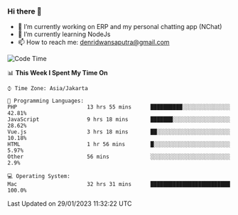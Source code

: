 ### Hi there 👋

- 🔭 I’m currently working on ERP and my personal chatting app (NChat)
- 🌱 I’m currently learning NodeJs
- 📫 How to reach me: denridwansaputra@gmail.com


<!--START_SECTION:waka-->
![Code Time](http://img.shields.io/badge/Code%20Time-2%2C575%20hrs%2058%20mins-blue)

📊 **This Week I Spent My Time On** 

```text
⌚︎ Time Zone: Asia/Jakarta

💬 Programming Languages: 
PHP                      13 hrs 55 mins      ██████████░░░░░░░░░░░░░░░   42.81% 
JavaScript               9 hrs 18 mins       ███████░░░░░░░░░░░░░░░░░░   28.62% 
Vue.js                   3 hrs 18 mins       ██░░░░░░░░░░░░░░░░░░░░░░░   10.18% 
HTML                     1 hr 56 mins        █░░░░░░░░░░░░░░░░░░░░░░░░   5.97% 
Other                    56 mins             ░░░░░░░░░░░░░░░░░░░░░░░░░   2.9%

💻 Operating System: 
Mac                      32 hrs 31 mins      █████████████████████████   100.0%

```


 Last Updated on 29/01/2023 11:32:22 UTC
<!--END_SECTION:waka-->
